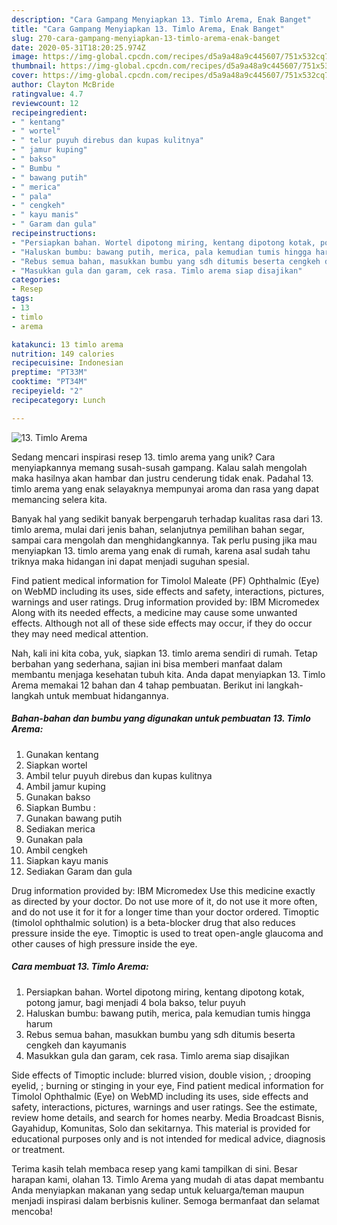 ```yaml
---
description: "Cara Gampang Menyiapkan 13. Timlo Arema, Enak Banget"
title: "Cara Gampang Menyiapkan 13. Timlo Arema, Enak Banget"
slug: 270-cara-gampang-menyiapkan-13-timlo-arema-enak-banget
date: 2020-05-31T18:20:25.974Z
image: https://img-global.cpcdn.com/recipes/d5a9a48a9c445607/751x532cq70/13-timlo-arema-foto-resep-utama.jpg
thumbnail: https://img-global.cpcdn.com/recipes/d5a9a48a9c445607/751x532cq70/13-timlo-arema-foto-resep-utama.jpg
cover: https://img-global.cpcdn.com/recipes/d5a9a48a9c445607/751x532cq70/13-timlo-arema-foto-resep-utama.jpg
author: Clayton McBride
ratingvalue: 4.7
reviewcount: 12
recipeingredient:
- " kentang"
- " wortel"
- " telur puyuh direbus dan kupas kulitnya"
- " jamur kuping"
- " bakso"
- " Bumbu "
- " bawang putih"
- " merica"
- " pala"
- " cengkeh"
- " kayu manis"
- " Garam dan gula"
recipeinstructions:
- "Persiapkan bahan. Wortel dipotong miring, kentang dipotong kotak, potong jamur, bagi menjadi 4 bola bakso, telur puyuh"
- "Haluskan bumbu: bawang putih, merica, pala kemudian tumis hingga harum"
- "Rebus semua bahan, masukkan bumbu yang sdh ditumis beserta cengkeh dan kayumanis"
- "Masukkan gula dan garam, cek rasa. Timlo arema siap disajikan"
categories:
- Resep
tags:
- 13
- timlo
- arema

katakunci: 13 timlo arema 
nutrition: 149 calories
recipecuisine: Indonesian
preptime: "PT33M"
cooktime: "PT34M"
recipeyield: "2"
recipecategory: Lunch

---
```



![13. Timlo Arema](https://img-global.cpcdn.com/recipes/d5a9a48a9c445607/751x532cq70/13-timlo-arema-foto-resep-utama.jpg)

Sedang mencari inspirasi resep 13. timlo arema yang unik? Cara menyiapkannya memang susah-susah gampang. Kalau salah mengolah maka hasilnya akan hambar dan justru cenderung tidak enak. Padahal 13. timlo arema yang enak selayaknya mempunyai aroma dan rasa yang dapat memancing selera kita.

Banyak hal yang sedikit banyak berpengaruh terhadap kualitas rasa dari 13. timlo arema, mulai dari jenis bahan, selanjutnya pemilihan bahan segar, sampai cara mengolah dan menghidangkannya. Tak perlu pusing jika mau menyiapkan 13. timlo arema yang enak di rumah, karena asal sudah tahu triknya maka hidangan ini dapat menjadi suguhan spesial.

Find patient medical information for Timolol Maleate (PF) Ophthalmic (Eye) on WebMD including its uses, side effects and safety, interactions, pictures, warnings and user ratings. Drug information provided by: IBM Micromedex Along with its needed effects, a medicine may cause some unwanted effects. Although not all of these side effects may occur, if they do occur they may need medical attention.


Nah, kali ini kita coba, yuk, siapkan 13. timlo arema sendiri di rumah. Tetap berbahan yang sederhana, sajian ini bisa memberi manfaat dalam membantu menjaga kesehatan tubuh kita. Anda dapat menyiapkan 13. Timlo Arema memakai 12 bahan dan 4 tahap pembuatan. Berikut ini langkah-langkah untuk membuat hidangannya.

<!--inarticleads1-->

##### Bahan-bahan dan bumbu yang digunakan untuk pembuatan 13. Timlo Arema:

1. Gunakan  kentang
1. Siapkan  wortel
1. Ambil  telur puyuh direbus dan kupas kulitnya
1. Ambil  jamur kuping
1. Gunakan  bakso
1. Siapkan  Bumbu :
1. Gunakan  bawang putih
1. Sediakan  merica
1. Gunakan  pala
1. Ambil  cengkeh
1. Siapkan  kayu manis
1. Sediakan  Garam dan gula


Drug information provided by: IBM Micromedex Use this medicine exactly as directed by your doctor. Do not use more of it, do not use it more often, and do not use it for it for a longer time than your doctor ordered. Timoptic (timolol ophthalmic solution) is a beta-blocker drug that also reduces pressure inside the eye. Timoptic is used to treat open-angle glaucoma and other causes of high pressure inside the eye. 

<!--inarticleads2-->

##### Cara membuat 13. Timlo Arema:

1. Persiapkan bahan. Wortel dipotong miring, kentang dipotong kotak, potong jamur, bagi menjadi 4 bola bakso, telur puyuh
1. Haluskan bumbu: bawang putih, merica, pala kemudian tumis hingga harum
1. Rebus semua bahan, masukkan bumbu yang sdh ditumis beserta cengkeh dan kayumanis
1. Masukkan gula dan garam, cek rasa. Timlo arema siap disajikan


Side effects of Timoptic include: blurred vision, double vision, ; drooping eyelid, ; burning or stinging in your eye, Find patient medical information for Timolol Ophthalmic (Eye) on WebMD including its uses, side effects and safety, interactions, pictures, warnings and user ratings. See the estimate, review home details, and search for homes nearby. Media Broadcast Bisnis, Gayahidup, Komunitas, Solo dan sekitarnya. This material is provided for educational purposes only and is not intended for medical advice, diagnosis or treatment. 

Terima kasih telah membaca resep yang kami tampilkan di sini. Besar harapan kami, olahan 13. Timlo Arema yang mudah di atas dapat membantu Anda menyiapkan makanan yang sedap untuk keluarga/teman maupun menjadi inspirasi dalam berbisnis kuliner. Semoga bermanfaat dan selamat mencoba!
